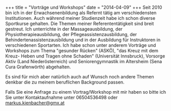 +++
title = "Vorträge und Workshops"
date = "2014-04-09"
+++
Seit 2010 bin ich in der Erwachsenenbildung als Refernt tätig am verschiedensten Institutionen. Auch während meiner Studienzeit habe ich schon diverse Sportkurse gehalten.  Die Themen meiner Referententätigkeit sind breit gestreut. Ich unterrichte in der Massageausbildung, der Physiotherapieausbildung, der Pflegeassistenzausbildung, der Behindertenassistenzausbildung und in der Ausbildung für Instruktoren in verschiedenen Sportarten.
Ich habe schon unter anderem Vorträge und Workshops zum Thema "gesunder Rücken" (ASKÖ), "das Kreuz mit dem Kreuz- Heben und Tragen ohne Schaden" (Universität Innsbruck), Vorsorge Aktiv (Land Niederösterreich) und Seniorengymnastik im Altersheim (Sena Cura Grafenwörth) abgehalten.

Es sind für mich aber natürlich auch auf Wunsch noch andere Themen denkbar die zu meinem beruflichen Background passen.

Falls Sie eine Anfrage zu einem Vortrag/Workshop mit mir haben so bitte ich Sie unter Kontaktaufnahme unter 06504536498 oder markus.kienbacher@gmx.at

